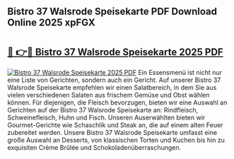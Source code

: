 ## Bistro 37 Walsrode Speisekarte PDF Download Online 2025 xpFGX

# <h2><a href="http://gcaab6.nevu.top/?p=Bistro+37+Walsrode+Speisekarte">🔗 👉🔴 Bistro 37 Walsrode Speisekarte 2025 PDF</a></h2>

[![Bistro 37 Walsrode Speisekarte 2025 PDF](https://i.imgur.com/dBaPXMq.png)](http://gcaab6.nevu.top/?p=Bistro+37+Walsrode+Speisekarte)
Ein Essensmenü ist nicht nur eine Liste von Gerichten, sondern auch ein Gericht. Auf unserer Bistro 37 Walsrode Speisekarte empfehlen wir einen Salatbereich, in dem Sie aus vielen verschiedenen Salaten aus frischem Gemüse und Obst wählen können. Für diejenigen, die Fleisch bevorzugen, bieten wir eine Auswahl an Gerichten auf der Bistro 37 Walsrode Speisekarte an: Rindfleisch, Schweinefleisch, Huhn und Fisch. Unseren Auserwählten bieten wir Gourmet-Gerichte wie Schaschlik und Steak an, die auf einem alten Feuer zubereitet werden. Unsere Bistro 37 Walsrode Speisekarte umfasst eine große Auswahl an Desserts, von klassischen Torten und Kuchen bis hin zu exquisiten Crème Brûlée und Schokoladenüberraschungen.

